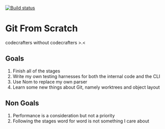 [![Build status](https://github.com/jdeinum/git_from_scratch/workflows/test/badge.svg)](https://github.com/jdeinum/git_from_scratch/actions)

# Git From Scratch

codecrafters without codecrafters >.<

## Goals

1. Finish all of the stages
2. Write my own testing harnesses for both the internal code and the CLI
3. Use Nom to replace my own parser
4. Learn some new things about Git, namely worktrees and object layout

## Non Goals

1. Performance is a consideration but not a priority
2. Following the stages word for word is not something I care about
